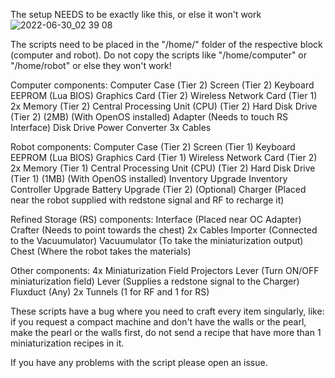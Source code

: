 The setup NEEDS to be exactly like this, or else it won't work
![2022-06-30_02 39 08](https://user-images.githubusercontent.com/59661806/176568591-0b8225be-e78d-4af7-a635-4d54c1e8c09e.png)

The scripts need to be placed in the "/home/" folder of the respective block (computer and robot). Do not copy the scripts like "/home/computer" or "/home/robot" or else they won't work!

Computer components:
  Computer Case (Tier 2)
  Screen (Tier 2)
  Keyboard
  EEPROM (Lua BIOS)
  Graphics Card (Tier 2)
  Wireless Network Card (Tier 1)
  2x Memory (Tier 2)
  Central Processing Unit (CPU) (Tier 2)
  Hard Disk Drive (Tier 2) (2MB) (With OpenOS installed)
  Adapter (Needs to touch RS Interface)
  Disk Drive
  Power Converter
  3x Cables

Robot components:
  Computer Case (Tier 2)
  Screen (Tier 1)
  Keyboard
  EEPROM (Lua BIOS)
  Graphics Card (Tier 1)
  Wireless Network Card (Tier 2)
  2x Memory (Tier 1)
  Central Processing Unit (CPU) (Tier 2)
  Hard Disk Drive (Tier 1) (1MB) (With OpenOS installed)
  Inventory Upgrade
  Inventory Controller Upgrade
  Battery Upgrade (Tier 2) (Optional)
  Charger (Placed near the robot supplied with redstone signal and RF to recharge it)
  
Refined Storage (RS) components:
  Interface (Placed near OC Adapter)
  Crafter (Needs to point towards the chest)
  2x Cables
  Importer (Connected to the Vacuumulator)
  Vacuumulator (To take the miniaturization output)
  Chest (Where the robot takes the materials)
  
Other components:
  4x Miniaturization Field Projectors
  Lever (Turn ON/OFF miniaturization field)
  Lever (Supplies a redstone signal to the Charger)
  Fluxduct (Any)
  2x Tunnels (1 for RF and 1 for RS)
  
 These scripts have a bug where you need to craft every item singularly, like:
  if you request a compact machine and don't have the walls or the pearl, make the pearl or the walls first, do not send a recipe that have more than 1 miniaturization recipes in it.
 
If you have any problems with the script please open an issue.
